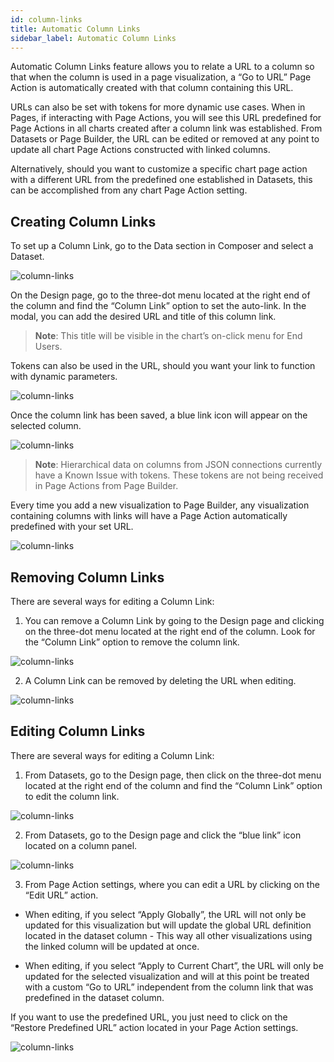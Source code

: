 ```yaml
---
id: column-links
title: Automatic Column Links
sidebar_label: Automatic Column Links
---
```


<div style={{textAlign: "justify"}}>

Automatic Column Links feature allows you to relate a URL to a column so that when the column is used in a page visualization, a “Go to URL” Page Action is automatically created with that column containing this URL. 

URLs can also be set with tokens for more dynamic use cases.  When in Pages, if interacting with Page Actions, you will see this URL predefined for Page Actions in all charts created after a column link was established. From Datasets or Page Builder, the URL can be edited or removed at any point to update all chart Page Actions constructed with linked columns. 

Alternatively, should you want to customize a specific chart page action with a different URL from the predefined one established in Datasets, this can be accomplished from any chart Page Action setting. 

## Creating Column Links


To set up a Column Link, go to the Data section in Composer and select a Dataset. 

![column-links](https://s3.amazonaws.com/cdn.qrvey.com/documentation_assets/ui-docs/datasets/column-links/autonv1.png#thumbnail-60)

On the Design page, go to the three-dot menu located at the right end of the column and find the “Column Link” option to set the auto-link. 
In the modal, you can add the desired URL and title of this column link. 

>**Note**: This title will be visible in the chart’s on-click menu for End Users. 

Tokens can also be used in the URL, should you want your link to function with dynamic parameters. 

![column-links](https://s3.amazonaws.com/cdn.qrvey.com/documentation_assets/ui-docs/datasets/column-links/column_2.gif#thumbnail)


Once the column link has been saved, a blue link icon will appear on the selected column. 


![column-links](https://s3.amazonaws.com/cdn.qrvey.com/documentation_assets/ui-docs/datasets/column-links/column_3.png#thumbnail)

> **Note**: Hierarchical data on columns from JSON connections currently have a Known Issue with tokens. These tokens are not being received in Page Actions from Page Builder. 


Every time you add a new visualization to Page Builder, any visualization containing columns with links will have a Page Action automatically predefined with your set URL.

![column-links](https://s3.amazonaws.com/cdn.qrvey.com/documentation_assets/ui-docs/datasets/column-links/column_3.gif#thumbnail)


 
## Removing Column Links
There are several ways for editing a Column Link:

1. You can remove a Column Link by going to the Design page and clicking on the three-dot menu located at the right end of the column. Look for the “Column Link” option to remove the column link.

![column-links](https://s3.amazonaws.com/cdn.qrvey.com/documentation_assets/ui-docs/datasets/column-links/column_4.png#thumbnail)

2. A Column Link can be removed by deleting the URL when editing.

![column-links](https://s3.amazonaws.com/cdn.qrvey.com/documentation_assets/ui-docs/datasets/column-links/column_5.gif#thumbnail)



## Editing Column Links
There are several ways for editing a Column Link:

1. From Datasets, go to the Design page, then click on the three-dot menu located at the right end of the column and find the “Column Link” option to edit the column link.

![column-links](https://s3.amazonaws.com/cdn.qrvey.com/documentation_assets/ui-docs/datasets/column-links/column_6.png#thumbnail)


2. From Datasets, go to the Design page and click the “blue link” icon located on a column panel. 

![column-links](https://s3.amazonaws.com/cdn.qrvey.com/documentation_assets/ui-docs/datasets/column-links/column_7.png#thumbnail)

3. From Page Action settings, where you can edit a URL by clicking on the “Edit URL” action. 

* When editing, if you select “Apply Globally”, the URL will not only be updated for this visualization but will update the global URL definition located in the dataset column - This way all other visualizations using the linked column will be updated at once. 

* When editing, if you select “Apply to Current Chart”, the URL will only be updated for the selected visualization and will at this point be treated with a custom “Go to URL” independent from the column link that was predefined in the dataset column. 

If you want to use the predefined URL, you just need to click on the “Restore Predefined URL” action located in your Page Action settings. 


![column-links](https://s3.amazonaws.com/cdn.qrvey.com/documentation_assets/ui-docs/datasets/column-links/column_8.gif#thumbnail)

</div>